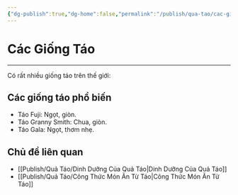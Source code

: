 ```yaml
---
{"dg-publish":true,"dg-home":false,"permalink":"/publish/qua-tao/cac-giong-tao/","dgPassFrontmatter":true,"noteIcon":"","updated":"2025-01-12T15:21:21.605+07:00"}
---
```


# Các Giống Táo
---

Có rất nhiều giống táo trên thế giới:

## Các giống táo phổ biến
- Táo Fuji: Ngọt, giòn.
- Táo Granny Smith: Chua, giòn.
- Táo Gala: Ngọt, thơm nhẹ.

## Chủ đề liên quan
- [[Publish/Quả Táo/Dinh Dưỡng Của Quả Táo\|Dinh Dưỡng Của Quả Táo]]
- [[Publish/Quả Táo/Công Thức Món Ăn Từ Táo\|Công Thức Món Ăn Từ Táo]]
